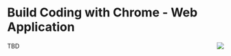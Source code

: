 Build Coding with Chrome - Web Application
===========================================

<img src="../static_files/images/cwc_logo.png" align="right">

TBD
